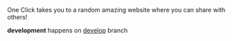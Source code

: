 One Click takes you to a random amazing website where you can share
with others!

**development** happens on [develop](https://github.com/OuiShare/takemesharing.com/tree/develop) branch
